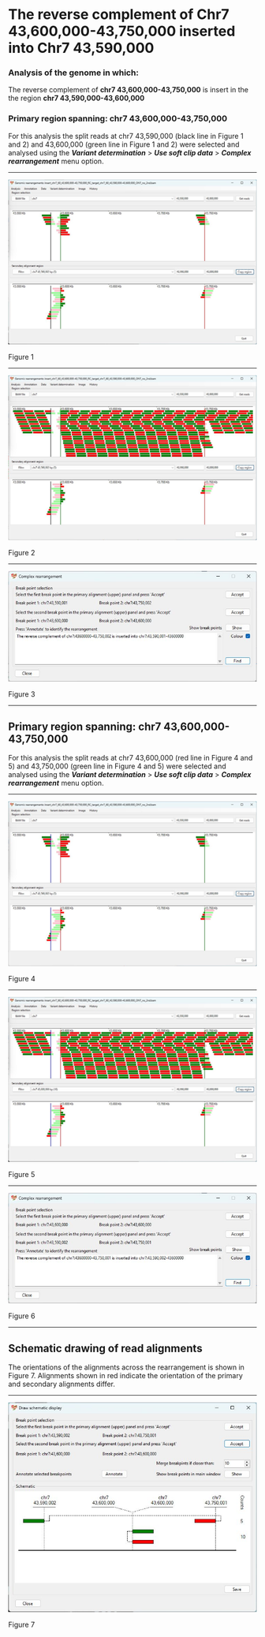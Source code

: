# The reverse complement of Chr7 43,600,000-43,750,000  inserted into Chr7 43,590,000

### Analysis of the genome in which: 

The reverse complement of **chr7 43,600,000-43,750,000** is insert in the the region **chr7 43,590,000-43,600,000**

### Primary region spanning: chr7 43,600,000-43,750,000 

For this analysis the split reads at chr7 43,590,000 (black line in Figure 1 and 2) and 43,600,000 (green line in Figure 1 and 2)  were selected and analysed using the ___Variant determination___ > ___Use soft clip data___ > ___Complex rearrangement___ menu option.<hr />

![image](images/insert_chr7_60_43,600,000-43,750,000_RC_target_chr7_60_43,590,000-43,600,000_ONT_no_2nd_1.jpg)

Figure 1

<hr />

![image](images/insert_chr7_60_43,600,000-43,750,000_RC_target_chr7_60_43,590,000-43,600,000_ONT_no_2nd_1_all.jpg)

Figure 2

<hr />

![image](images/insert_chr7_60_43,600,000-43,750,000_RC_target_chr7_60_43,590,000-43,600,000_ONT_no_2nd_1_result.jpg)

Figure 3

<hr />

## Primary region spanning: chr7 43,600,000-43,750,000 

For this analysis the split reads at chr7 43,600,000  (red line in Figure 4 and 5) and 43,750,000 (green line in Figure 4 and 5) were selected and analysed using the ___Variant determination___ > ___Use soft clip data___ > ___Complex rearrangement___ menu option.<hr />

![image](images/insert_chr7_60_43,600,000-43,750,000_RC_target_chr7_60_43,590,000-43,600,000_ONT_no_2nd_2.jpg)

Figure 4


<hr />

![image](images/insert_chr7_60_43,600,000-43,750,000_RC_target_chr7_60_43,590,000-43,600,000_ONT_no_2nd_2_all.jpg)

Figure 5


<hr />

![image](images/insert_chr7_60_43,600,000-43,750,000_RC_target_chr7_60_43,590,000-43,600,000_ONT_no_2nd_2_results.jpg)

Figure 6

<hr />

## Schematic drawing of read alignments

The orientations of the alignments across the rearrangement is shown in Figure 7. Alignments shown in red indicate the orientation of the primary and secondary alignments differ.

<hr />

![image](images/insert_chr7_60_43,600,000-43,750,000_RC_target_chr7_60_43,590,000-43,600,000_ONT_no_2nd.jpg)

Figure 7